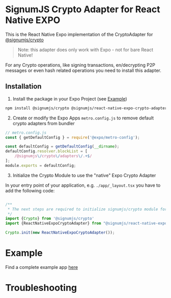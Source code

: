 # SignumJS Crypto Adapter for React Native EXPO

This is the React Native Expo implementation of the CryptoAdapter for [@signumjs/crypto](https://signum-network.github.io/signumjs/modules/crypto.html)

> Note: this adapter does only work with Expo - not for bare React Native!

For any Crypto operations, like signing transactions, en/decrypting P2P messages or even hash related operations
you need to install this adapter.

## Installation

1. Install the package in your Expo Project (see [Example](./demo))

```bash
npm install @signumjs/crypto @signumjs/react-native-expo-crypto-adapter
```

2. Create or modify the Expo Apps `metro.config.js` to remove default crypto adapters from bundler

```js
// metro.config.js
const { getDefaultConfig } = require('@expo/metro-config');

const defaultConfig = getDefaultConfig(__dirname);
defaultConfig.resolver.blockList = [
    /@signumjs\/crypto\/adapters\/.+$/
];
module.exports = defaultConfig;

```

3. Initialize the Crypto Module to use the "native" Expo Crypto Adapter

In your entry point of your application, e.g. `./app/_layout.tsx` you have to add the following code:

```ts

/**
 * The next steps are required to initialize signumjs/crypto module for Expo
 */
import {Crypto} from '@signumjs/crypto'
import {ReactNativeExpoCryptoAdapter} from "@signumjs/react-native-expo-crypto-adapter"

Crypto.init(new ReactNativeExpoCryptoAdapter());
```

# Example

Find a complete example app [here](./demo/README.md)


# Troubleshooting

